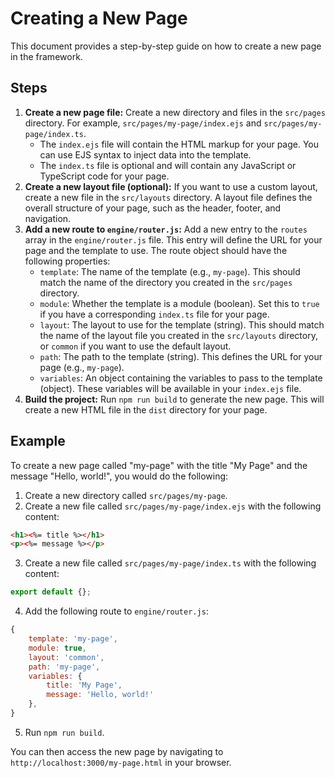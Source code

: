 # Creating a New Page

This document provides a step-by-step guide on how to create a new page in the framework.

## Steps

1.  **Create a new page file:** Create a new directory and files in the `src/pages` directory. For example, `src/pages/my-page/index.ejs` and `src/pages/my-page/index.ts`.
    *   The `index.ejs` file will contain the HTML markup for your page. You can use EJS syntax to inject data into the template.
    *   The `index.ts` file is optional and will contain any JavaScript or TypeScript code for your page.
2.  **Create a new layout file (optional):** If you want to use a custom layout, create a new file in the `src/layouts` directory. A layout file defines the overall structure of your page, such as the header, footer, and navigation.
3.  **Add a new route to `engine/router.js`:** Add a new entry to the `routes` array in the `engine/router.js` file. This entry will define the URL for your page and the template to use. The route object should have the following properties:
    *   `template`: The name of the template (e.g., `my-page`). This should match the name of the directory you created in the `src/pages` directory.
    *   `module`: Whether the template is a module (boolean). Set this to `true` if you have a corresponding `index.ts` file for your page.
    *   `layout`: The layout to use for the template (string). This should match the name of the layout file you created in the `src/layouts` directory, or `common` if you want to use the default layout.
    *   `path`: The path to the template (string). This defines the URL for your page (e.g., `my-page`).
    *   `variables`: An object containing the variables to pass to the template (object). These variables will be available in your `index.ejs` file.
4.  **Build the project:** Run `npm run build` to generate the new page. This will create a new HTML file in the `dist` directory for your page.

## Example

To create a new page called "my-page" with the title "My Page" and the message "Hello, world!", you would do the following:

1.  Create a new directory called `src/pages/my-page`.
2.  Create a new file called `src/pages/my-page/index.ejs` with the following content:

```html
<h1><%= title %></h1>
<p><%= message %></p>
```

3.  Create a new file called `src/pages/my-page/index.ts` with the following content:

```typescript
export default {};
```

4.  Add the following route to `engine/router.js`:

```javascript
{
    template: 'my-page',
    module: true,
    layout: 'common',
    path: 'my-page',
    variables: {
        title: 'My Page',
        message: 'Hello, world!'
    },
}
```

5.  Run `npm run build`.

You can then access the new page by navigating to `http://localhost:3000/my-page.html` in your browser.
